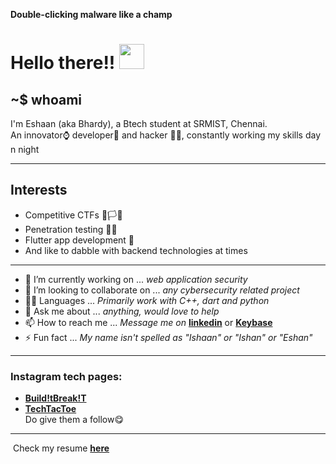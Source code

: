 **Double-clicking malware like a champ**
# Hello there!!  <img src="https://user-images.githubusercontent.com/55873406/136943648-51fc3632-8d49-43ce-8ae9-60648689205e.gif" width=40px>

## ~$ whoami

I'm Eshaan (aka Bhardy), a Btech student at SRMIST, Chennai.\
An innovator⌚ developer📱 and hacker 👨‍💻, constantly working my skills day n night
* * *
## Interests
 * Competitive CTFs 🚩🏳🎌
 * Penetration testing 🐱‍💻
 * Flutter app development 📲
 * And like to dabble with backend technologies at times
 ***
- 🔭 I’m currently working on ... *web application security*
- 👯 I’m looking to collaborate on ... *any cybersecurity related project*
- 👨‍💻 Languages ... *Primarily work with C++, dart and python*
- 💬 Ask me about ... *anything, would love to help*
- 📫 How to reach me ... *Message me on* **[linkedin](https://www.linkedin.com/in/bhardwajeshaan/)** or **[Keybase](https://keybase.io/ebhardy)**
- ⚡ Fun fact ... *My name isn't spelled as "Ishaan" or "Ishan" or "Eshan"* 
 ***
### Instagram tech pages:
- **[Build!tBreak!T](https://www.instagram.com/build.itbreak.it/)**
- **[TechTacToe](https://www.instagram.com/tech.tactoe/)**\
Do give them a follow😋
*** 
​
Check my resume **[here](https://drive.google.com/file/d/1t7W7usZHFM8lzunR6vu_69AnfdGt4htz/view?usp=sharing)**
​


